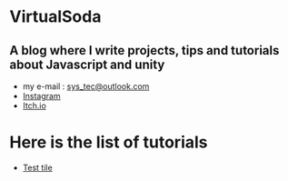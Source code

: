 # VirtualSoda

## A blog where I write projects, tips and tutorials about Javascript and unity 

- my e-mail : sys_tec@outlook.com
- [Instagram](https://www.instagram.com/virtualsoda.exe/)
- [Itch.io](https://mysticmagegames.itch.io)





# Here is the list of tutorials

- [Test tile](https://google.com)
